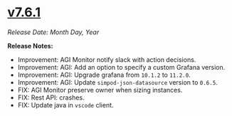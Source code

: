 # [v7.6.1](https://github.com/aerospike/aerolab/releases/tag/7.6.1)

_Release Date: Month Day, Year_

**Release Notes:**
* Improvement: AGI Monitor notify slack with action decisions.
* Improvement: AGI: Add an option to specify a custom Grafana version.
* Improvement: AGI: Upgrade grafana from `10.1.2` to `11.2.0`.
* Improvement: AGI: Update `simpod-json-datasource` version to `0.6.5`.
* FIX: AGI Monitor preserve owner when sizing instances.
* FIX: Rest API: crashes.
* FIX: Update java in `vscode` client.
